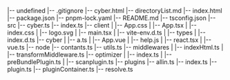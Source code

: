 |-- undefined
    |-- .gitignore
    |-- cyber.html
    |-- directoryList.md
    |-- index.html
    |-- package.json
    |-- pnpm-lock.yaml
    |-- README.md
    |-- tsconfig.json
    |-- src
        |-- cyber.ts
        |-- index.ts
        |-- client
        |   |-- App.css
        |   |-- App.tsx
        |   |-- index.css
        |   |-- logo.svg
        |   |-- main.tsx
        |   |-- vite-env.d.ts
        |   |-- types
        |       |-- index.d.ts
        |-- cyber
        |   |-- a.ts
        |   |-- App.vue
        |   |-- help.js
        |   |-- react.tsx
        |   |-- vue.ts
        |-- node
            |-- contants.ts
            |-- utils.ts
            |-- middlewares
            |   |-- indexHtml.ts
            |   |-- transformMiddleware.ts
            |-- optimizer
            |   |-- index.ts
            |   |-- preBundlePlugin.ts
            |   |-- scanplugin.ts
            |-- plugins
                |-- allin.ts
                |-- index.ts
                |-- plugin.ts
                |-- pluginContainer.ts
                |-- resolve.ts
